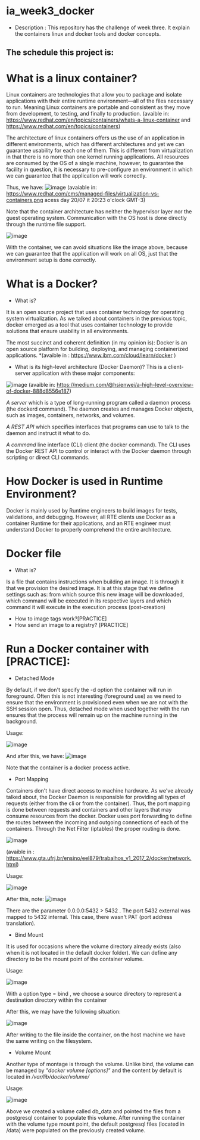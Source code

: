 # ia_week3_docker

- Description : This repository has the challenge of week three. It explain the containers linux and docker tools and  docker concepts.

## The schedule this project is:

# What is a linux container?
Linux containers are technologies that allow you to package and isolate applications with their entire runtime environment—all of the files necessary to run. Meaning Linux containers are portable and consistent as they move from development, to testing, and finally to production. (avaible in: https://www.redhat.com/en/topics/containers/whats-a-linux-container and https://www.redhat.com/en/topics/containers)

The architecture of linux containers offers us the use of an application in different environments, which has different architectures and yet we can guarantee usability for each one of them. This is different from virtualization in that there is no more than one kernel running applications. All resources are consumed by the OS of a single machine, however, to guarantee the facility in question, it is necessary to pre-configure an environment in which we can guarantee that the application will work correctly.

Thus, we have:
![image](https://user-images.githubusercontent.com/83301821/126407332-d4ca1ec9-7985-42bc-876d-f4896be9ed03.png)
(avaiable in: https://www.redhat.com/cms/managed-files/virtualization-vs-containers.png  acess day 20/07 it 20:23 o'clock GMT-3)

Note that the container architecture has neither the hypervisor layer nor the guest operating system. Communication with the OS host is done directly through the runtime file support.

![image](https://user-images.githubusercontent.com/83301821/126408633-451f6b19-a4c0-49a9-877a-9c886319f978.png)

With the container, we can avoid situations like the image above, because we can guarantee that the application will work on all OS, just that the environment setup is done correctly.

# What is a Docker?

- What is?

It is an open source project that uses container technology for operating system virtualization. As we talked about containers in the previous topic, docker emerged as a tool that uses container technology to provide solutions that ensure usability in all environments.

The most succinct and coherent definition (in my opinion is): Docker is an open source platform for building, deploying, and managing containerized applications. *(avaible in : https://www.ibm.com/cloud/learn/docker )

- What is its high-level architecture (Docker Daemon)?
This is a client-server application with these major components:

![image](https://user-images.githubusercontent.com/83301821/126408917-5f346daa-72e1-4ea3-8c0d-0946f9c85893.png)
(avaible in: https://medium.com/@hsienwei/a-high-level-overview-of-docker-888d8556e187) 

 *A server* which is a type of long-running program called a daemon process (the dockerd command). The daemon creates and manages Docker objects, such as images, containers, networks, and volumes.
 
 *A REST API* which specifies interfaces that programs can use to talk to the daemon and instruct it what to do.
 
 *A command* line interface (CLI) client (the docker command). The CLI uses the Docker REST API to control or interact with the Docker daemon through scripting or direct CLI commands.

# How Docker is used in Runtime Environment?
Docker is mainly used by Runtime engineers to build images for tests, validations, and debugging. However, all RTE clients use Docker as a container Runtime for their applications, and an RTE engineer must understand Docker to properly comprehend the entire architecture.

# Docker file
 - What is?

Is a file that contains instructions when building an image. It is through it that we provision the desired image. It is at this stage that we define settings such as: from which source this new image will be downloaded, which command will be executed in its respective layers and which command it will execute in the execution process (post-creation)
 - How to image tags work?[PRACTICE]
 - How send an image to a registry? [PRACTICE]

# Run a Docker container with  [PRACTICE]:
 - Detached Mode

By default, if we don't specify the -d option the container will run in foreground. Often this is not interesting (foreground use) as we need to ensure that the environment is provisioned even when we are not with the SSH session open. Thus, detached mode when used together with the run ensures that the process will remain up on the machine running in the background.

Usage:

![image](https://user-images.githubusercontent.com/83301821/126412610-5b24ddf4-9fff-4a31-900b-c2a3b7e876fc.png)

And after this, we have:
![image](https://user-images.githubusercontent.com/83301821/126412687-b2fdc6bc-efbc-47a2-a45e-8d55b145f6e2.png)

Note that the container is a docker process active.

 - Port Mapping 

Containers don't have direct access to machine hardware. As we've already talked about, the Docker Daemon is responsible for providing all types of requests (either from the cli or from the container). Thus, the port mapping is done between requests and containers and other layers that may consume resources from the docker. Docker uses port forwarding to define the routes between the incoming and outgoing connections of each of the containers. Through the Net Filter (iptables) the proper routing is done.

![image](https://user-images.githubusercontent.com/83301821/126413168-1dfd554c-2c02-4f8c-acce-a5664f0fe5fe.png)

(avaible in : https://www.gta.ufrj.br/ensino/eel879/trabalhos_v1_2017_2/docker/network.html)

Usage:

![image](https://user-images.githubusercontent.com/83301821/126413361-66e5ecdb-f1d9-4692-a3e7-607dcf4c154a.png)

After this, note:
![image](https://user-images.githubusercontent.com/83301821/126413419-f6e6798c-820a-4fcb-8d2c-59d3393cd15b.png)

There are the parameter 0.0.0.0:5432 > 5432 . The port 5432 external was mapped to 5432 internal. This case, there wasn't PAT (port address translation).

 - Bind Mount

It is used for occasions where the volume directory already exists (also when it is not located in the default docker folder). We can define any directory to be the mount point of the container volume.

Usage:

![image](https://user-images.githubusercontent.com/83301821/126416835-4632d586-1e6c-4857-9827-db266aebc052.png)

With a option type = bind , we choose a source directory to represent a destination directory within the container

After this, we may have the following situation:

![image](https://user-images.githubusercontent.com/83301821/126417168-62da2d49-7370-4823-a59d-3ce1e0c1cb53.png)

After writing to the file inside the container, on the host machine we have the same writing on the filesystem.

 - Volume Mount

Another type of montage is through the volume. Unlike bind, the volume can be managed by *"docker volume [options]"* and the content by default is located in */var/lib/docker/volume/*

Usage:

![image](https://user-images.githubusercontent.com/83301821/126418563-1519fd7c-66ea-479d-9415-a0ea9e202f32.png)

Above we created a volume called db_data and pointed the files from a postgresql container to populate this volume. After running the container with the volume type mount point, the default postgresql files (located in /data) were populated on the previously created volume.

